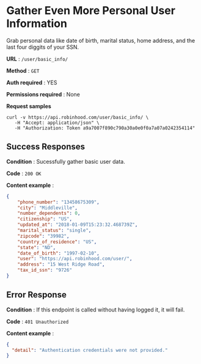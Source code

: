 # Gather Even More Personal User Information

Grab personal data like date of birth, marital status, home address, and the last four diggits of your SSN.

**URL** : `/user/basic_info/`

**Method** : `GET`

**Auth required** : YES

**Permissions required** : None

**Request samples**

```
curl -v https://api.robinhood.com/user/basic_info/ \
   -H "Accept: application/json" \
   -H "Authorization: Token a9a7007f890c790a30a0e0f0a7a07a0242354114"
```

## Success Responses

**Condition** : Sucessfully gather basic user data.

**Code** : `200 OK`

**Content example** :

```json
{
	"phone_number": "13458675309",
	"city": "Middleville",
	"number_dependents": 0,
	"citizenship": "US",
	"updated_at": "2018-01-09T15:23:32.468739Z",
	"marital_status": "single",
	"zipcode": "39982",
	"country_of_residence": "US",
	"state": "ND",
	"date_of_birth": "1997-02-10",
	"user": "https://api.robinhood.com/user/",
	"address": "15 West Ridge Road",
	"tax_id_ssn": "9726"
}

```

## Error Response

**Condition** : If this endpoint is called without having logged it, it will fail.

**Code** : `401 Unauthorized`

**Content example** : 

```json
{
  "detail": "Authentication credentials were not provided."
}
```
